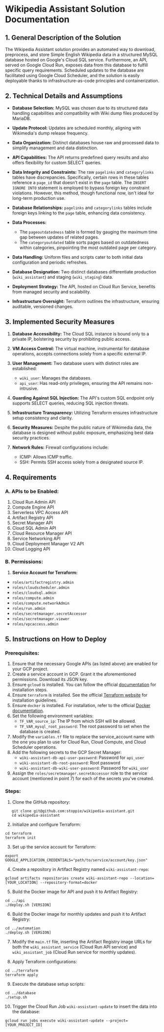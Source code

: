 # Wikipedia Assistant Solution Documentation

## 1. General Description of the Solution

The Wikipedia Assistant solution provides an automated way to download, preprocess, and store Simple English Wikipedia data in a structured MySQL database hosted on Google's Cloud SQL service. Furthermore, an API, served on Google Cloud Run, exposes data from this database to fulfill specific query requirements. Scheduled updates to the database are facilitated using Google Cloud Scheduler, and the solution is easily deployable thanks to infrastructure-as-code principles and containerization.

## 2. Technical Details and Assumptions

- **Database Selection:** MySQL was chosen due to its structured data handling capabilities and compatibility with Wiki dump files produced by MariaDB.
  
- **Update Protocol:** Updates are scheduled monthly, aligning with Wikimedia's dump release frequency.

- **Data Organization:** Distinct databases house raw and processed data to simplify management and data distinction.

- **API Capabilities:** The API returns predefined query results and also offers flexibility for custom SELECT queries.

- **Data Integrity and Constraints:** The raw `pagelinks` and `categorylinks` tables have discrepancies. Specifically, certain rows in these tables reference a `page_id` that doesn't exist in the `page` table. The `INSERT IGNORE INTO` statement is employed to bypass foreign key constraint violations. However, this method, though functional now, isn't ideal for long-term production use.

- **Database Relationships:** `pagelinks` and `categorylinks` tables include foreign keys linking to the `page` table, enhancing data consistency.

- **Data Processes:** 
  * The `pageoutdatedness` table is formed by gauging the maximum time gap between updates of related pages.
  * The `categoryoutdated` table sorts pages based on outdatedness within categories, pinpointing the most outdated page per category.

- **Data Handling:** Uniform files and scripts cater to both initial data configuration and periodic refreshes.

- **Database Designation:** Two distinct databases differentiate production (`wiki_assistant`) and staging (`wiki_staging`) data.

- **Deployment Strategy:** The API, hosted on Cloud Run Service, benefits from managed security and scalability.

- **Infrastructure Oversight:** Terraform outlines the infrastructure, ensuring auditable, versioned changes.

## 3. Implemented Security Measures

1. **Database Accessibility:** The Cloud SQL instance is bound only to a private IP, bolstering security by prohibiting public access.
  
2. **VM Access Control:** The virtual machine, instrumental for database operations, accepts connections solely from a specific external IP.

3. **User Management:** Two database users with distinct roles are established:
   - `wiki_user`: Manages the databases.
   - `api_user`: Has read-only privileges, ensuring the API remains non-intrusive.

4. **Guarding Against SQL Injection:** The API's custom SQL endpoint only supports SELECT queries, reducing SQL injection threats.

5. **Infrastructure Transparency:** Utilizing Terraform ensures infrastructure setup consistency and clarity.

6. **Security Measures:** Despite the public nature of Wikimedia data, the database is designed without public exposure, emphasizing best data security practices.

7. **Network Rules:** Firewall configurations include:
   * ICMP: Allows ICMP traffic.
   * SSH: Permits SSH access solely from a designated source IP.

## 4. Requirements

### A. APIs to be Enabled:

1. Cloud Run Admin API
2. Compute Engine API
3. Serverless VPC Access API
4. Artifact Registry API	
5. Secret Manager API
6. Cloud SQL Admin API
7. Cloud Resource Manager API
8. Service Networking API
9. Cloud Deployment Manager V2 API
10. Cloud Logging API

### B. Permissions:

1. **Service Account for Terraform:**
- `roles/artifactregistry.admin`
- `roles/cloudscheduler.admin`
- `roles/cloudsql.admin`
- `roles/compute.admin`
- `roles/compute.networkAdmin`
- `roles/run.admin`
- `roles/secretmanager.secretAccessor`
- `roles/secretmanager.viewer`
- `roles/vpcaccess.admin`

## 5. Instructions on How to Deploy

### Prerequisites:

1. Ensure that the necessary Google APIs (as listed above) are enabled for your GCP project.
2. Create a service account in GCP. Grant it the aforementioned permissions. Download its JSON key.
3. Ensure `gcloud` is installed. You can follow the official [documentation](https://cloud.google.com/sdk/docs/install) for installation steps.
4. Ensure `terraform` is installed. See the official [Terraform website](https://learn.hashicorp.com/tutorials/terraform/install-cli) for installation guidelines.
5. Ensure `docker` is installed. For installation, refer to the official [Docker documentation](https://docs.docker.com/get-docker/).
6. Set the following environment variables:
   - `TF_VAR_source_ip`: The IP from which SSH will be allowed.
   - `TF_VAR_mysql_root_password`: The root password to set when the database is created.
7. Modify the `variables.tf` file to replace the service_account name with the one you plan to use for Cloud Run, Cloud Compute, and Cloud Scheduler operations.
8. Add the following secrets to the GCP Secret Manager:
   - `wiki-assistant-db-api-user-password`: Password for `api_user`
   - `wiki-assistant-db-root-password`: Root password
   - `wiki-assistant-db-wiki-user-password`: Password for `wiki_user`
9. Assign the `roles/secretmanager.secretAccessor` role to the service account (mentioned in point 7) for each of the secrets you've created.

### Steps:

1. Clone the GitHub repository:
```
   git clone git@github.com:stoppie/wikipedia-assistant.git
   cd wikipedia-assistant
```

2. Initialize and configure Terraform:
```
cd terraform
terraform init
```

3. Set up the service account for Terraform:
```
export GOOGLE_APPLICATION_CREDENTIALS="path/to/service/account/key.json"
```

4. Create a repository in Artifact Registry named `wiki-assistant-repo`:
```
gcloud artifacts repositories create wiki-assistant-repo --location=[YOUR_LOCATION] --repository-format=docker
```

5. Build the Docker image for API and push it to Artifact Registry:
```
cd ../api
./deploy.sh [VERSION]
```

6. Build the Docker image for monthly updates and push it to Artifact Registry:
```
cd ../automation
./deploy.sh [VERSION]
```

7. Modify the `main.tf` file, inserting the Artifact Registry image URLs for both the `wiki_assistant_service` (Cloud Run API service) and `wiki_assistant_job` (Cloud Run service for monthly updates).

8. Apply Terraform configurations:
```
cd ../terraform
terraform apply
```

9. Execute the database setup scripts:
```
cd ../database
./setup.sh
```

10. Trigger the Cloud Run Job `wiki-assistant-update` to insert the data into the database:
```
gcloud run jobs execute wiki-assistant-update --project=[YOUR_PROJECT_ID]
```
